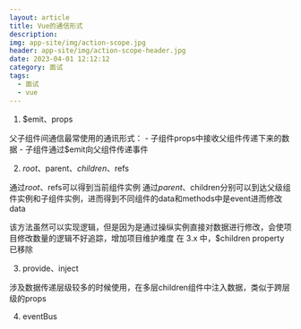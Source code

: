 ```yaml
---
layout: article
title: Vue的通信形式
description: 
img: app-site/img/action-scope.jpg
header: app-site/img/action-scope-header.jpg
date: 2023-04-01 12:12:12
category: 面试
tags:
  - 面试
  - vue
---
```


1. $emit、props

父子组件间通信最常使用的通讯形式：
	- 子组件props中接收父组件传递下来的数据
	- 子组件通过$emit向父组件传递事件

2. $root、$parent、$children、$refs

通过$root、$refs可以得到当前组件实例
通过$parent、$children分别可以到达父级组件实例和子组件实例，进而得到不同组件的data和methods中是event进而修改data


该方法虽然可以实现逻辑，但是因为是通过操纵实例直接对数据进行修改，会使项目修改数量的逻辑不好追踪，增加项目维护难度
在 3.x 中，$children property 已移除

3. provide、inject

涉及数据传递层级较多的时候使用，在多层children组件中注入数据，类似于跨层级的props

4. eventBus
